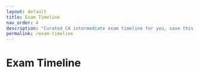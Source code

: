 ```yaml
---
layout: default
title: Exam Timeline
nav_order: 4
description: "Curated CA intermediate exam timeline for you, save this page or print it out to have a big picture view."
permalink: /exam-timeline
---
```

# Exam Timeline